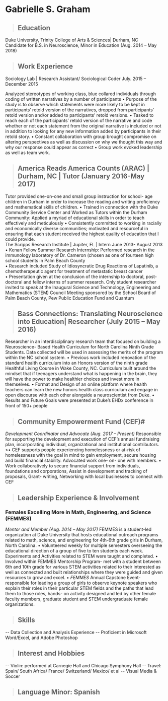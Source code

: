# Gabrielle S. Graham

>## Education  

Duke University, Trinity College of Arts & Sciences| Durham, NC 	
Candidate for B.S. in Neuroscience, Minor in Education (Aug. 2014 – May 2018)

>## Work Experience  
Sociology Lab | Research Assistant/ Sociological Coder
July. 2015 – December 2015

Analyzed stereotypes of working class, blue collared individuals through coding of written narratives by a number of participants 
	•	Purpose of the study is to observe which statements were more likely to be
	 	kept in participants’ retold version of the narratives, dropped from participants’
	 	retold version and/or added to participants’ retold versions. 
	•	Tasked to reach each of the participants’ retold version of the narrative and
	    code whether or not each statement from the original narrative is included or
	    not in addition to looking for any new information added by participants in their
	    retold story. 
	•	Constant collaboration with group brought compromise on altering perspectives
	    as well as discussion on why we thought this way and why our response could
	    appear as correct 
	•	Group work evoked leadership as well as team work. 
>## America Reads America Counts (ARAC) | Durham,     	NC | Tutor (January 2016-May 2017)

Tutor provided one-on-one and small group instruction for school- age children in Durham in order to increase the reading and writing proficiency and mathematical skills of children. 
	•	Trained in connection with the Duke Community Service Center and Worked as
	     Tutors within the Durham Community: Applied a myriad of educational skills in
	     order to teach effectively and meticulously 
	•	Consistently committed to working in racially and economically diverse communities; motivated and resourceful in ensuring that each student received the highest quality of education that I could provide.  
The Scripps Research Institute | Jupiter, FL | Intern         			                                  June 2013- August 2013
	•	Kenan Fellow Summer Research Internship: Performed research in the immunology laboratory of Dr. Cameron (chosen as one of fourteen high school students in Palm Beach County  
	•	Research included Study of Idiosyncratic Drug Reactions of Lapatinib, a chemotherapeutic agent for treatment of metastatic breast cancer  
	•	Presentation given at the conclusion of the internship to doctoral, post- doctoral and fellow interns of summer research. Only student researcher invited to speak at the Inaugural Science and Technology, Engineering and Mathematics (STEM) Council Meeting sponsored by the School Board of Palm Beach County, Pew Public Education Fund and Quantum 

>## Bass Connections: Translating Neuroscience into Education| Researcher (July 2015 – May 2016)

Researcher in an interdisciplinary research team that focused on building a Neuroscience- Based Health Curriculum for North Carolina Ninth Grade Students. Data collected will be used in assessing the merits of the program within the NC school system.
	•	Previous work included renovation of the standard health curriculum into an Honors version of the ninth grade Healthful Living Course in Wake County, NC. Curriculum built around the mindset that if teenagers understand what is happening in the brain, they will have the power to make healthier choices and invest more in themselves. 
	•	Format and Design of an online platform where health teachers can learn the new honors health class curriculum and engage in open discourse with each other alongside a neuroscientist from Duke. 
	•	Results and Future Goals were presented at Duke’s EHDx conference in front of 150+ people
	
>## Community Empowerment Fund (CEF)#
*Development Coordinator and Advocate (Aug. 2017 – Present)*
Responsible for supporting the development and execution of CEF’s annual fundraising plan, incorporating individual, organizational and institutional contributors.
	>•	CEF supports people experiencing homelessness or at-risk of homelessness with the goal in mind to gain employment, secure housing and build financial stability. Advocated work one- on- one with members. 
	•	Work collaboratively to secure financial support from individuals, foundations and corporations, Assist in development and tracking of proposals, Grant- writing, Networking with local businesses to connect with CEF

>## Leadership Experience & Involvement
 
### Females Excelling More in Math, Engineering, and Science (FEMMES) # 

*Mentor and Member (Aug. 2014 – May 2017)*
FEMMES is a student-led organization at Duke University that hosts educational outreach programs related to math, science, and engineering for 4th-6th grade girls in Durham, North Carolina.
	•	Volunteered weekly for multiple semesters overseeing the educational direction of a group of five to ten students each week. Experiments and Activities related to STEM were taught and completed.
	•	Involved within FEMMES Mentorship Program- met with a student between 6th and 10th grade for various STEM activities related to their interested as well as connected and built relationships where they were guided and given resources to grow and excel. 
	•	*FEMMES* Annual Capstone Event- responsible for leading a group of girls to observe keynote speakers who explain their roles in their particular STEM fields and the paths that lead them to those roles, hands- on activity designed and led by other female faculty members, graduate student and STEM undergraduate female organizations. 

>## Skills

-- Data Collection and Analysis Experience
-- Proficient in Microsoft Word/Excel, and Adobe Photoshop
 
>## Interest and Hobbies
-- Violin: performed at Carnegie Hall and Chicago Symphony Hall
-- Travel: Spain/ South Africa/ France/ Switzerland/ Mexico/ et al
-- Visual Media & Soccer


>## Language Minor: Spanish

<!--stackedit_data:
eyJoaXN0b3J5IjpbLTE5Nzg5MzI5MDUsLTU1NTU1MDI4MywtMT
k3ODkzMjkwNSwtODQzNTg4OTA3XX0=
-->